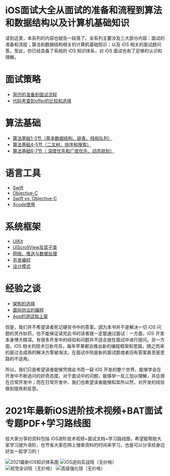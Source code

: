 # iOS面试大全从面试的准备和流程到算法和数据结构以及计算机基础知识

读到这里，本系列的内容也就告一段落了。全系列主要涉及三大部分内容：面试的准备和流程；算法和数据结构相关的计算机基础知识；以及 iOS 相关的面试题问答。至此，你已经具备了系统的 iOS 知识体系，对 iOS 面试也有了足够的认识和理解。
# 面试策略
* [简历的准备到面试流程](https://github.com/iOS-Mayday/iOS-Interview-Strategy/blob/main/%E7%AE%80%E5%8E%86%E7%9A%84%E5%87%86%E5%A4%87%E5%88%B0%E9%9D%A2%E8%AF%95%E6%B5%81%E7%A8%8B.md)
* [代码考查到offer的比较和选择](https://github.com/iOS-Mayday/iOS-Interview-Strategy/blob/main/%E4%BB%A3%E7%A0%81%E8%80%83%E6%9F%A5%E5%88%B0offer%E7%9A%84%E6%AF%94%E8%BE%83%E5%92%8C%E9%80%89%E6%8B%A9.md)

# 算法基础
* [算法基础1-3节（基本数据结构、链表、栈和队列）](https://github.com/iOS-Mayday/iOS-Interview-Strategy/blob/main/%E7%AE%97%E6%B3%95%E5%9F%BA%E7%A1%801-3%E8%8A%82.md)
* [算法基础4-5节（二叉树、排序和搜索）](https://github.com/iOS-Mayday/iOS-Interview-Strategy/blob/main/%E7%AE%97%E6%B3%95%E5%9F%BA%E7%A1%804-5%E8%8A%82.md)
* [算法基础6-7节（ 深度优先和广度优先、动态规划）](https://github.com/iOS-Mayday/iOS-Interview-Strategy/blob/main/%E7%AE%97%E6%B3%95%E5%9F%BA%E7%A1%806-7%E8%8A%82.md)

# 语言工具
* [Swift](https://github.com/iOS-Mayday/iOS-Interview-Strategy/blob/main/%E8%AF%AD%E8%A8%80%E5%B7%A5%E5%85%B7-Swift.md)
* [Objective-C](https://github.com/iOS-Mayday/iOS-Interview-Strategy/blob/main/%E8%AF%AD%E8%A8%80%E5%B7%A5%E5%85%B7-Objective-C.md)
* [Swift vs. Objective-C](https://github.com/iOS-Mayday/iOS-Interview-Strategy/blob/main/%E8%AF%AD%E8%A8%80%E5%B7%A5%E5%85%B7-Swift%20vs.%20Objective-C.md)
* [Xcode使用](https://github.com/iOS-Mayday/iOS-Interview-Strategy/blob/main/%E8%AF%AD%E8%A8%80%E5%B7%A5%E5%85%B7-Xcode%E4%BD%BF%E7%94%A8.md)

# 系统框架
* [UIKit](https://github.com/iOS-Mayday/iOS-Interview-Strategy/blob/main/%E7%B3%BB%E7%BB%9F%E6%A1%86%E6%9E%B6-UIKit.md)
* [UIScrollView及其子类](https://github.com/iOS-Mayday/iOS-Interview-Strategy/blob/main/%E7%B3%BB%E7%BB%9F%E6%A1%86%E6%9E%B6-UIScrollView%E5%8F%8A%E5%85%B6%E5%AD%90%E7%B1%BB.md)
* [网络、推送与数据处理](https://github.com/iOS-Mayday/iOS-Interview-Strategy/blob/main/%E7%B3%BB%E7%BB%9F%E6%A1%86%E6%9E%B6-%E7%BD%91%E7%BB%9C%E3%80%81%E6%8E%A8%E9%80%81%E4%B8%8E%E6%95%B0%E6%8D%AE%E5%A4%84%E7%90%86.md)
* [并发编程](https://github.com/iOS-Mayday/iOS-Interview-Strategy/blob/main/%E7%B3%BB%E7%BB%9F%E6%A1%86%E6%9E%B6-%E5%B9%B6%E5%8F%91%E7%BC%96%E7%A8%8B)
* [设计模式](https://github.com/iOS-Mayday/iOS-Interview-Strategy/blob/main/%E7%B3%BB%E7%BB%9F%E6%A1%86%E6%9E%B6-%E8%AE%BE%E8%AE%A1%E6%A8%A1%E5%BC%8F.md)

# 经验之谈
* [架构的选择](https://github.com/iOS-Mayday/iOS-Interview-Strategy/blob/main/%E7%BB%8F%E9%AA%8C%E4%B9%8B%E8%B0%88-%E6%9E%B6%E6%9E%84%E7%9A%84%E9%80%89%E6%8B%A9.md)
* [面向协议的编程](https://github.com/iOS-Mayday/iOS-Interview-Strategy/blob/main/%E7%BB%8F%E9%AA%8C%E4%B9%8B%E8%B0%88-%E9%9D%A2%E5%90%91%E5%8D%8F%E8%AE%AE%E7%9A%84%E7%BC%96%E7%A8%8B.md)
* [App的测试和上架](https://github.com/iOS-Mayday/iOS-Interview-Strategy/blob/main/%E7%BB%8F%E9%AA%8C%E4%B9%8B%E8%B0%88-%20App%E7%9A%84%E6%B5%8B%E8%AF%95%E5%92%8C%E4%B8%8A%E6%9E%B6.md)

但是，我们并不希望读者死记硬背书中的答案。因为本书并不是解决一切 iOS 问题的灵丹妙药，也不能保证读完此书的读者就一定能通过面试：一方面，iOS 开发本身博大精深。有很多开发中的经验和问题并不适合放在面试中进行提问。另一方面，iOS 相关的技术日新月异。每年苹果都会推出新的编程框架和思路，随之而来的是过去成熟的解决方案被淘汰，在面试中则是新的面试题或者旧有答案甚至是思路的不适用。

所以，我们只是希望读者能够凭借此书而一窥 iOS 开发的整个世界，能够学会在开发中不断追问的好奇态度。对于面试中的问题，能够举一反三加以理解，并应用在日常开发中；而在日常开发中，我们也希望读者能够知其所以然，对开发的经验做到提炼和反思。


# 2021年最新iOS进阶技术视频+BAT面试专题PDF+学习路线图

给大家分享的资料包括 iOS进阶技术视频+面试文档+学习路线图，希望能帮助大家学习提升进阶，也节省大家在网上搜索资料的时间来学习，也是可以分享给身边好友一起学习的！

![2021最新iOS知识体系图](https://user-images.githubusercontent.com/70994474/117924731-bd3eb800-b328-11eb-94b1-122a8968a1ae.png)
![iOS逆向实战班（无价格）](https://user-images.githubusercontent.com/70994474/117924792-dfd0d100-b328-11eb-8e9a-63b0d8a03d11.png)
![视觉全训班（无价格）](https://user-images.githubusercontent.com/70994474/117924867-042cad80-b329-11eb-9af2-8cae75d29547.png)
![高级强化班（无价格）](https://user-images.githubusercontent.com/70994474/117924991-33dbb580-b329-11eb-8c2a-f3900e28cde3.png)


